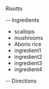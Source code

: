 Risotto

-- Ingredients
* scallops
* mushrooms
* Aborio rice
* ingredient1
* ingredient2
* ingredient3
* ingredient4

-- Directions
